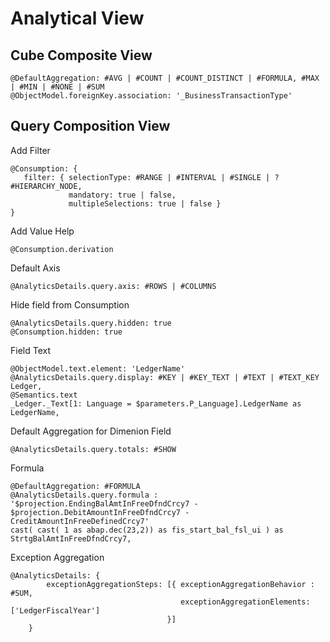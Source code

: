 # Analytical View

## Cube Composite View

```
@DefaultAggregation: #AVG | #COUNT | #COUNT_DISTINCT | #FORMULA, #MAX | #MIN | #NONE | #SUM 
@ObjectModel.foreignKey.association: '_BusinessTransactionType'
```

## Query Composition View

Add Filter

```
@Consumption: {
   filter: { selectionType: #RANGE | #INTERVAL | #SINGLE | ? #HIERARCHY_NODE,
             mandatory: true | false,
             multipleSelections: true | false }
}
```

Add Value Help 

```
@Consumption.derivation
```

Default Axis

```
@AnalyticsDetails.query.axis: #ROWS | #COLUMNS
```

Hide field from Consumption
```
@AnalyticsDetails.query.hidden: true
@Consumption.hidden: true
```

Field Text

```
@ObjectModel.text.element: 'LedgerName'
@AnalyticsDetails.query.display: #KEY | #KEY_TEXT | #TEXT | #TEXT_KEY
Ledger,
@Semantics.text
_Ledger._Text[1: Language = $parameters.P_Language].LedgerName as LedgerName,
``` 

Default Aggregation for Dimenion Field

```
@AnalyticsDetails.query.totals: #SHOW
```

Formula

```
@DefaultAggregation: #FORMULA
@AnalyticsDetails.query.formula : '$projection.EndingBalAmtInFreeDfndCrcy7 - $projection.DebitAmountInFreeDfndCrcy7 - CreditAmountInFreeDefinedCrcy7' 
cast( cast( 1 as abap.dec(23,2)) as fis_start_bal_fsl_ui ) as StrtgBalAmtInFreeDfndCrcy7,    
```

Exception Aggregation

```
@AnalyticsDetails: {
        exceptionAggregationSteps: [{ exceptionAggregationBehavior : #SUM, 
                                      exceptionAggregationElements: ['LedgerFiscalYear']
                                   }]
    }
```
